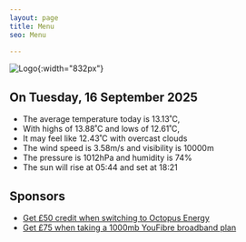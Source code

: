 ```yaml
---
layout: page
title: Menu
seo: Menu

---
```


![Logo](/images/logo.jpg){:width="832px"}

<!-- weather_marker starts -->
## On Tuesday, 16 September 2025

- The average temperature today is 13.13˚C,
- With highs of 13.88˚C and lows of 12.61˚C,
- It may feel like 12.43˚C with overcast clouds
- The wind speed is 3.58m/s and visibility is 10000m
- The pressure is 1012hPa and humidity is 74%
- The sun will rise at 05:44 and set at 18:21

<!-- weather_marker ends -->

## Sponsors

- [Get £50 credit when switching to Octopus Energy](https://bit.ly/3oD1nnS)
- [Get £75 when taking a 1000mb YouFibre broadband plan](https://aklam.io/91zWhU?)
